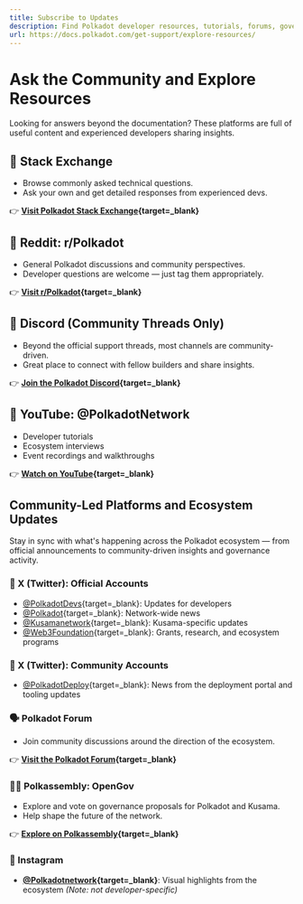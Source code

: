 ```yaml
---
title: Subscribe to Updates
description: Find Polkadot developer resources, tutorials, forums, governance proposals, and community platforms like StackExchange, Reddit, and YouTube.
url: https://docs.polkadot.com/get-support/explore-resources/
---
```


# Ask the Community and Explore Resources

Looking for answers beyond the documentation? These platforms are full of useful content and experienced developers sharing insights.

## 🧠 Stack Exchange

- Browse commonly asked technical questions.
- Ask your own and get detailed responses from experienced devs.

👉 **[Visit Polkadot Stack Exchange](https://substrate.stackexchange.com/){target=\_blank}**

## 🧵 Reddit: r/Polkadot

- General Polkadot discussions and community perspectives.
- Developer questions are welcome — just tag them appropriately.

👉 **[Visit r/Polkadot](https://www.reddit.com/r/Polkadot/){target=\_blank}**

## 💬 Discord (Community Threads Only)

- Beyond the official support threads, most channels are community-driven.
- Great place to connect with fellow builders and share insights.

👉 **[Join the Polkadot Discord](https://polkadot-discord.w3f.tools/){target=\_blank}**

## 🎥 YouTube: @PolkadotNetwork

- Developer tutorials
- Ecosystem interviews
- Event recordings and walkthroughs

👉 **[Watch on YouTube](https://www.youtube.com/@PolkadotNetwork){target=\_blank}**

## Community-Led Platforms and Ecosystem Updates

Stay in sync with what's happening across the Polkadot ecosystem — from official announcements to community-driven insights and governance activity.

### 🔷 X (Twitter): Official Accounts

- [@PolkadotDevs](https://twitter.com/PolkadotDevs){target=\_blank}: Updates for developers
- [@Polkadot](https://twitter.com/Polkadot){target=\_blank}: Network-wide news
- [@Kusamanetwork](https://twitter.com/kusamanetwork){target=\_blank}: Kusama-specific updates
- [@Web3Foundation](https://twitter.com/web3foundation){target=\_blank}: Grants, research, and ecosystem programs

### 🔁 X (Twitter): Community Accounts

- [@PolkadotDeploy](https://twitter.com/PolkadotDeploy){target=\_blank}: News from the deployment portal and tooling updates

### 🗣️ Polkadot Forum

- Join community discussions around the direction of the ecosystem.

👉 **[Visit the Polkadot Forum](https://forum.polkadot.network/){target=\_blank}**

### 🧑‍⚖️ Polkassembly: OpenGov

- Explore and vote on governance proposals for Polkadot and Kusama.
- Help shape the future of the network.

👉 **[Explore on Polkassembly](https://polkadot.polkassembly.io/){target=\_blank}**

### 📸 Instagram

- **[@Polkadotnetwork](https://www.instagram.com/polkadotnetwork){target=\_blank}**: Visual highlights from the ecosystem
  _(Note: not developer-specific)_
